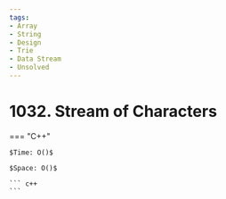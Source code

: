 ```yaml
---
tags:
- Array
- String
- Design
- Trie
- Data Stream
- Unsolved
---
```



# 1032. Stream of Characters

=== "C++"

    $Time: O()$

    $Space: O()$

    ``` c++
    ```